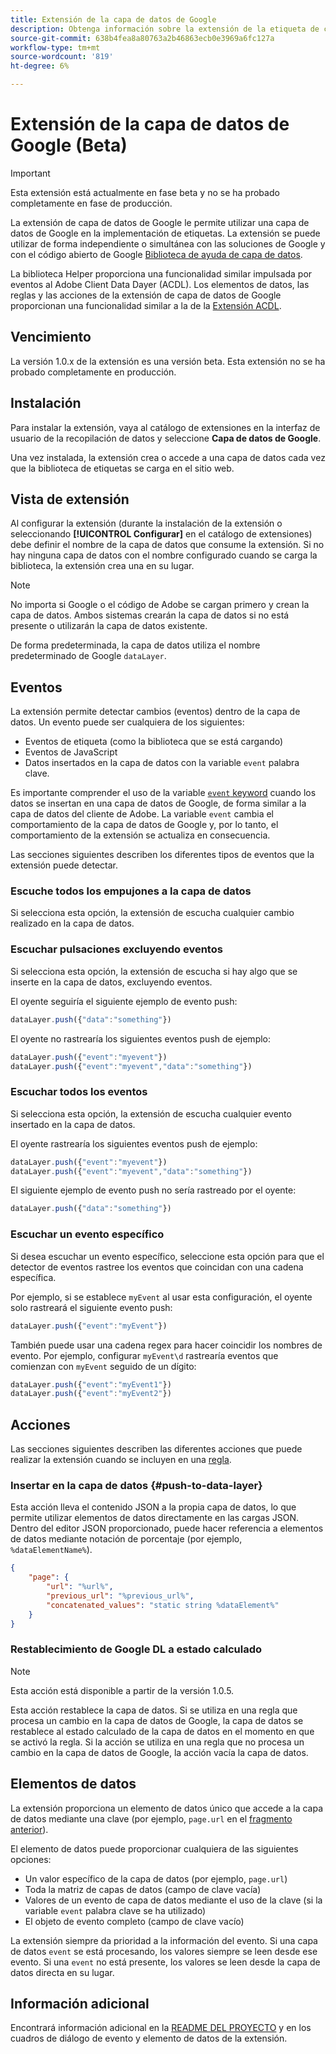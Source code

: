 ```yaml
---
title: Extensión de la capa de datos de Google
description: Obtenga información sobre la extensión de la etiqueta de capa de datos del cliente de Google en Adobe Experience Platform.
source-git-commit: 638b4fea8a80763a2b46863ecb0e3969a6fc127a
workflow-type: tm+mt
source-wordcount: '819'
ht-degree: 6%

---
```


# Extensión de la capa de datos de Google (Beta)

>[!IMPORTANT]
>
>Esta extensión está actualmente en fase beta y no se ha probado completamente en fase de producción.

La extensión de capa de datos de Google le permite utilizar una capa de datos de Google en la implementación de etiquetas. La extensión se puede utilizar de forma independiente o simultánea con las soluciones de Google y con el código abierto de Google [Biblioteca de ayuda de capa de datos](https://github.com/google/data-layer-helper).

La biblioteca Helper proporciona una funcionalidad similar impulsada por eventos al Adobe Client Data Dayer (ACDL). Los elementos de datos, las reglas y las acciones de la extensión de capa de datos de Google proporcionan una funcionalidad similar a la de la [Extensión ACDL](../client-data-layer/overview.md).

## Vencimiento

La versión 1.0.x de la extensión es una versión beta. Esta extensión no se ha probado completamente en producción.

## Instalación

Para instalar la extensión, vaya al catálogo de extensiones en la interfaz de usuario de la recopilación de datos y seleccione **Capa de datos de Google**.

Una vez instalada, la extensión crea o accede a una capa de datos cada vez que la biblioteca de etiquetas se carga en el sitio web.

## Vista de extensión

Al configurar la extensión (durante la instalación de la extensión o seleccionando **[!UICONTROL Configurar]** en el catálogo de extensiones) debe definir el nombre de la capa de datos que consume la extensión. Si no hay ninguna capa de datos con el nombre configurado cuando se carga la biblioteca, la extensión crea una en su lugar.

>[!NOTE]
>
>No importa si Google o el código de Adobe se cargan primero y crean la capa de datos. Ambos sistemas crearán la capa de datos si no está presente o utilizarán la capa de datos existente.

De forma predeterminada, la capa de datos utiliza el nombre predeterminado de Google `dataLayer`.

## Eventos

La extensión permite detectar cambios (eventos) dentro de la capa de datos. Un evento puede ser cualquiera de los siguientes:

* Eventos de etiqueta (como la biblioteca que se está cargando)
* Eventos de JavaScript
* Datos insertados en la capa de datos con la variable `event` palabra clave.

Es importante comprender el uso de la variable [`event` keyword](https://developers.google.com/tag-platform/devguides/datalayer#use_a_data_layer_with_event_handlers) cuando los datos se insertan en una capa de datos de Google, de forma similar a la capa de datos del cliente de Adobe. La variable `event` cambia el comportamiento de la capa de datos de Google y, por lo tanto, el comportamiento de la extensión se actualiza en consecuencia.

Las secciones siguientes describen los diferentes tipos de eventos que la extensión puede detectar.

### Escuche todos los empujones a la capa de datos

Si selecciona esta opción, la extensión de escucha cualquier cambio realizado en la capa de datos.

### Escuchar pulsaciones excluyendo eventos

Si selecciona esta opción, la extensión de escucha si hay algo que se inserte en la capa de datos, excluyendo eventos.

El oyente seguiría el siguiente ejemplo de evento push:

```js
dataLayer.push({"data":"something"})
```

El oyente no rastrearía los siguientes eventos push de ejemplo:

```js
dataLayer.push({"event":"myevent"})
dataLayer.push({"event":"myevent","data":"something"})
```

### Escuchar todos los eventos

Si selecciona esta opción, la extensión de escucha cualquier evento insertado en la capa de datos.

El oyente rastrearía los siguientes eventos push de ejemplo:

```js
dataLayer.push({"event":"myevent"})
dataLayer.push({"event":"myevent","data":"something"})
```

El siguiente ejemplo de evento push no sería rastreado por el oyente:

```js
dataLayer.push({"data":"something"})
```

### Escuchar un evento específico

Si desea escuchar un evento específico, seleccione esta opción para que el detector de eventos rastree los eventos que coincidan con una cadena específica.

Por ejemplo, si se establece `myEvent` al usar esta configuración, el oyente solo rastreará el siguiente evento push:

```js
dataLayer.push({"event":"myEvent"})
```

También puede usar una cadena regex para hacer coincidir los nombres de evento. Por ejemplo, configurar `myEvent\d` rastrearía eventos que comienzan con `myEvent` seguido de un dígito:

```js
dataLayer.push({"event":"myEvent1"})
dataLayer.push({"event":"myEvent2"})
```

## Acciones

Las secciones siguientes describen las diferentes acciones que puede realizar la extensión cuando se incluyen en una [regla](../../../ui/managing-resources/rules.md).

### Insertar en la capa de datos {#push-to-data-layer}

Esta acción lleva el contenido JSON a la propia capa de datos, lo que permite utilizar elementos de datos directamente en las cargas JSON. Dentro del editor JSON proporcionado, puede hacer referencia a elementos de datos mediante notación de porcentaje (por ejemplo, `%dataElementName%`).

```json
{
    "page": {
        "url": "%url%",
        "previous_url": "%previous_url%",
        "concatenated_values": "static string %dataElement%"
    }
}
```

### Restablecimiento de Google DL a estado calculado

>[!NOTE]
>
>Esta acción está disponible a partir de la versión 1.0.5.

Esta acción restablece la capa de datos. Si se utiliza en una regla que procesa un cambio en la capa de datos de Google, la capa de datos se restablece al estado calculado de la capa de datos en el momento en que se activó la regla. Si la acción se utiliza en una regla que no procesa un cambio en la capa de datos de Google, la acción vacía la capa de datos.

## Elementos de datos

La extensión proporciona un elemento de datos único que accede a la capa de datos mediante una clave (por ejemplo, `page.url` en el [fragmento anterior](#push-to-data-layer)).

El elemento de datos puede proporcionar cualquiera de las siguientes opciones:

* Un valor específico de la capa de datos (por ejemplo, `page.url`)
* Toda la matriz de capas de datos (campo de clave vacía)
* Valores de un evento de capa de datos mediante el uso de la clave (si la variable `event` palabra clave se ha utilizado)
* El objeto de evento completo (campo de clave vacío)

La extensión siempre da prioridad a la información del evento. Si una capa de datos `event` se está procesando, los valores siempre se leen desde ese evento. Si una `event` no está presente, los valores se leen desde la capa de datos directa en su lugar.

## Información adicional

Encontrará información adicional en la [README DEL PROYECTO](https://github.com/adobe/reactor-extension-googledatalayer/blob/main/README.md) y en los cuadros de diálogo de evento y elemento de datos de la extensión.
